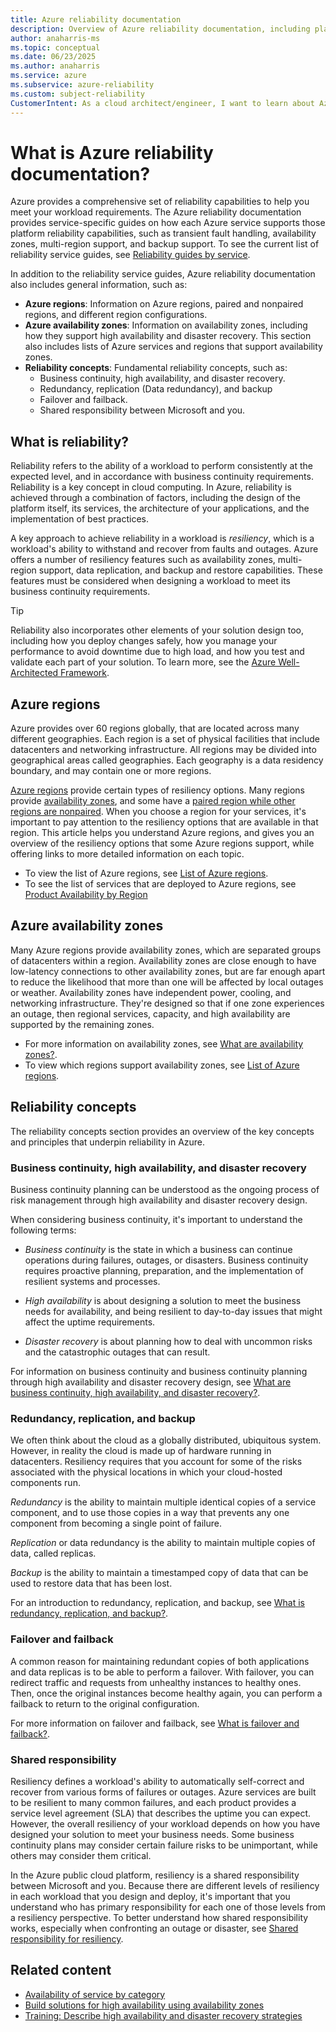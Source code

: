 ```yaml
---
title: Azure reliability documentation
description: Overview of Azure reliability documentation, including platform capabilities, guides for how each Azure service supports reliability, and reliability concepts.
author: anaharris-ms
ms.topic: conceptual
ms.date: 06/23/2025
ms.author: anaharris
ms.service: azure
ms.subservice: azure-reliability
ms.custom: subject-reliability
CustomerIntent: As a cloud architect/engineer, I want to learn about Azure Reliability.
---
```


# What is Azure reliability documentation?

Azure provides a comprehensive set of reliability capabilities to help you meet your workload requirements.  The Azure reliability documentation provides service-specific guides on how each Azure service supports those platform reliability capabilities, such as transient fault handling, availability zones, multi-region support, and backup support. To see the current list of reliability service guides, see [Reliability guides by service](./reliability-guidance-overview.md).

In addition to the reliability service guides, Azure reliability documentation also includes general information, such as:

- **Azure regions**: Information on Azure regions, paired and nonpaired regions, and different region configurations.
- **Azure availability zones**: Information on availability zones, including how they support high availability and disaster recovery. This section also includes lists of Azure services and regions that support availability zones.
- **Reliability concepts**: Fundamental reliability concepts, such as:
    - Business continuity, high availability, and disaster recovery.
    - Redundancy, replication (Data redundancy), and backup
    - Failover and failback.
    - Shared responsibility between Microsoft and you.

## What is reliability?

Reliability refers to the ability of a workload to perform consistently at the expected level, and in accordance with business continuity requirements. Reliability is a key concept in cloud computing. In Azure, reliability is achieved through a combination of factors, including the design of the platform itself, its services, the architecture of your applications, and the implementation of best practices.

A key approach to achieve reliability in a workload is *resiliency*, which is a workload's ability to withstand and recover from faults and outages. Azure offers a number of resiliency features such as availability zones, multi-region support, data replication, and backup and restore capabilities. These features must be considered when designing a workload to meet its business continuity requirements. 

> [!TIP]
> Reliability also incorporates other elements of your solution design too, including how you deploy changes safely, how you manage your performance to avoid downtime due to high load, and how you test and validate each part of your solution. To learn more, see the [Azure Well-Architected Framework](/azure/well-architected).


## Azure regions

Azure provides over 60 regions globally, that are located across many different geographies. Each region is a set of physical facilities that include datacenters and networking infrastructure. All regions may be divided into geographical areas called geographies. Each geography is a data residency boundary, and may contain one or more regions.

[Azure regions](./regions-overview.md) provide certain types of resiliency options. Many regions provide [availability zones](./availability-zones-overview.md), and some have a [paired region while other regions are nonpaired](./regions-overview.md). When you choose a region for your services, it's important to pay attention to the resiliency options that are available in that region. This article helps you understand Azure regions, and gives you an overview of the resiliency options that some Azure regions support, while offering links to more detailed information on each topic.

- To view the list of Azure regions, see [List of Azure regions](./regions-list.md).
- To see the list of services that are deployed to Azure regions, see [Product Availability by Region](https://azure.microsoft.com/explore/global-infrastructure/products-by-region/table) 

## Azure availability zones

Many Azure regions provide availability zones, which are separated groups of datacenters within a region. Availability zones are close enough to have low-latency connections to other availability zones, but are far enough apart to reduce the likelihood that more than one will be affected by local outages or weather. Availability zones have independent power, cooling, and networking infrastructure. They're designed so that if one zone experiences an outage, then regional services, capacity, and high availability are supported by the remaining zones. 

- For more information on availability zones, see [What are availability zones?](./availability-zones-overview.md).
- To view which regions support availability zones, see [List of Azure regions](./regions-list.md).


## Reliability concepts

The reliability concepts section provides an overview of the key concepts and principles that underpin reliability in Azure. 

### Business continuity, high availability, and disaster recovery

Business continuity planning can be understood as the ongoing process of risk management through high availability and disaster recovery design. 

When considering business continuity, it's important to understand the following terms:

- *Business continuity* is the state in which a business can continue operations during failures, outages, or disasters. Business continuity requires proactive planning, preparation, and the implementation of resilient systems and processes.

- *High availability* is about designing a solution to meet the business needs for availability, and being resilient to day-to-day issues that might affect the uptime requirements.

- *Disaster recovery* is about planning how to deal with uncommon risks and the catastrophic outages that can result.

For information on business continuity and business continuity planning through high availability and disaster recovery design, see [What are business continuity, high availability, and disaster recovery?](./concept-business-continuity-high-availability-disaster-recovery.md).
### Redundancy, replication, and backup

We often think about the cloud as a globally distributed, ubiquitous system. However, in reality the cloud is made up of hardware running in datacenters. Resiliency requires that you account for some of the risks associated with the physical locations in which your cloud-hosted components run.

*Redundancy* is the ability to maintain multiple identical copies of a service component, and to use those copies in a way that prevents any one component from becoming a single point of failure.

*Replication* or data redundancy is the ability to maintain multiple copies of data, called replicas.

*Backup* is the ability to maintain a timestamped copy of data that can be used to restore data that has been lost.

For an introduction to redundancy, replication, and backup, see [What is redundancy, replication, and backup?](./concept-redundancy-replication-backup.md).

### Failover and failback

A common reason for maintaining redundant copies of both applications and data replicas is to be able to perform a failover. With failover, you can redirect traffic and requests from unhealthy instances to healthy ones. Then, once the original instances become healthy again, you can perform a failback to return to the original configuration.

For more information on failover and failback, see [What is failover and failback?](./concept-failover-failback.md).

### Shared responsibility

Resiliency defines a workload's ability to automatically self-correct and recover from various forms of failures or outages. Azure services are built to be resilient to many common failures, and each product provides a service level agreement (SLA) that describes the uptime you can expect. However, the overall resiliency of your workload depends on how you have designed your solution to meet your business needs. Some business continuity plans may consider certain failure risks to be unimportant, while others may consider them critical.

In the Azure public cloud platform, resiliency is a shared responsibility between Microsoft and you. Because there are different levels of resiliency in each workload that you design and deploy, it's important that you understand who has primary responsibility for each one of those levels from a resiliency perspective. To better understand how shared responsibility works, especially when confronting an outage or disaster, see [Shared responsibility for resiliency](concept-shared-responsibility.md).


## Related content


- [Availability of service by category](availability-service-by-category.md)
- [Build solutions for high availability using availability zones](/azure/architecture/high-availability/building-solutions-for-high-availability)
- [Training: Describe high availability and disaster recovery strategies](/training/modules/describe-high-availability-disaster-recovery-strategies/) 
